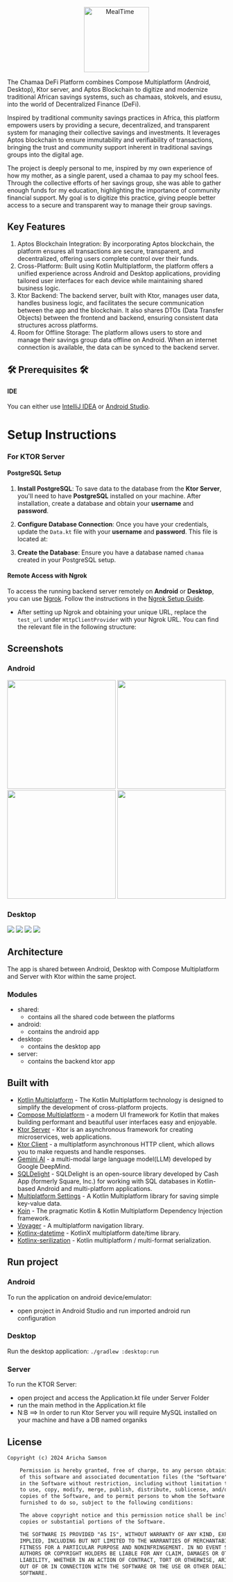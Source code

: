 <p align="center"><img src="art/chamaa_logo.png" alt="MealTime" height="150px"></p>

The Chamaa DeFi Platform combines Compose Multiplatform (Android, Desktop), Ktor server, and Aptos Blockchain to digitize and modernize traditional African savings systems, such as chamaas, stokvels, and esusu, into the world of Decentralized Finance (DeFi).

Inspired by traditional community savings practices in Africa, this platform empowers users by providing a secure, decentralized, and transparent system for managing their collective savings and investments. It leverages Aptos blockchain to ensure immutability and verifiability of transactions, bringing the trust and community support inherent in traditional savings groups into the digital age.

The project is deeply personal to me, inspired by my own experience of how my mother, as a single parent, used a chamaa to pay my school fees. Through the collective efforts of her savings group, she was able to gather enough funds for my education, highlighting the importance of community financial support. My goal is to digitize this practice, giving people better access to a secure and transparent way to manage their group savings.

## Key Features
1. Aptos Blockchain Integration: By incorporating Aptos blockchain, the platform ensures all transactions are secure, transparent, and decentralized, offering users complete control over their funds.
2. Cross-Platform: Built using Kotlin Multiplatform, the platform offers a unified experience across Android and Desktop applications, providing tailored user interfaces for each device while maintaining shared business logic.
3. Ktor Backend: The backend server, built with Ktor, manages user data, handles business logic, and facilitates the secure communication between the app and the blockchain. It also shares DTOs (Data Transfer Objects) between the frontend and backend, ensuring consistent data structures across platforms.
4. Room for Offline Storage: The platform allows users to store and manage their savings group data offline on Android. When an internet connection is available, the data can be synced to the backend server.

## 🛠️ Prerequisites 🛠️
#### IDE
You can either use [IntelliJ IDEA](https://www.jetbrains.com/idea/) or [Android Studio](https://developer.android.com/studio/).



# Setup Instructions

### For KTOR Server

#### PostgreSQL Setup
1. **Install PostgreSQL**: To save data to the database from the **Ktor Server**, you'll need to have **PostgreSQL** installed on your machine. After installation, create a database and obtain your **username** and **password**.

2. **Configure Database Connection**: Once you have your credentials, update the `Data.kt` file with your **username** and **password**. This file is located at:

3. **Create the Database**: Ensure you have a database named `chamaa` created in your PostgreSQL setup.

#### Remote Access with Ngrok
To access the running backend server remotely on **Android** or **Desktop**, you can use [Ngrok](https://ngrok.com/). Follow the instructions in the [Ngrok Setup Guide](https://ngrok.com/docs/getting-started/?os=macos).

- After setting up Ngrok and obtaining your unique URL, replace the `test_url` under `HttpClientProvider` with your Ngrok URL. You can find the relevant file in the following structure:




## Screenshots
### Android
<img src="art/android_screen1.jpeg"  width="250"/>  <img src="art/android_screen2.jpeg"  width="250"/>  <img src="art/android_screen3.jpeg" width="250"/>  <img src="art/android_screen4.jpeg" width="250"/>

### Desktop
<img src="art/dsk_screen1.png"/> <img src="art/dsk_screen2.png"/>  <img src="art/dsk_screen3.png"/>  <img src="art/dsk_screen4.png"/>

## Architecture
The app is shared between Android, Desktop with Compose Multiplatform and Server with Ktor within the same project.
### Modules
- shared:
  - contains all the shared code between the platforms
- android:
  - contains the android app
- desktop:
  - contains the desktop app
- server:
  - contains the backend ktor app

## Built with
- [Kotlin Multiplatform](https://kotlinlang.org/docs/multiplatform.html) - The Kotlin Multiplatform technology is designed to simplify the development of cross-platform projects.
- [Compose Multiplatform](https://www.jetbrains.com/lp/compose-multiplatform/) -  a modern UI framework for Kotlin that makes building performant and beautiful user interfaces easy and enjoyable.
- [Ktor Server](https://ktor.io/docs/intellij-idea.html) -  Ktor is an asynchronous framework for creating microservices, web applications.
- [Ktor Client](https://ktor.io/docs/getting-started-ktor-client.html) -  a multiplatform asynchronous HTTP client, which allows you to make requests and handle responses.
- [Gemini AI](https://deepmind.google/technologies/gemini) - a multi-modal large language model(LLM) developed by Google DeepMind.
- [SQLDelight](https://github.com/cashapp/sqldelight) - SQLDelight is an open-source library developed by Cash App (formerly Square, Inc.) for working with SQL databases in Kotlin-based Android and multi-platform applications.
- [Multiplatform Settings](https://github.com/russhwolf/multiplatform-settings) - A Kotlin Multiplatform library for saving simple key-value data.
- [Koin](https://insert-koin.io/) - The pragmatic Kotlin & Kotlin Multiplatform Dependency Injection framework.
- [Voyager](https://voyager.adriel.cafe/) - A multiplatform navigation library.
- [Kotlinx-datetime](https://github.com/Kotlin/kotlinx-datetime) - KotlinX multiplatform date/time library.
- [Kotlinx-serilization](https://github.com/Kotlin/kotlinx.serialization) - Kotlin multiplatform / multi-format serialization.

## Run project
### Android
To run the application on android device/emulator:
- open project in Android Studio and run imported android run configuration

### Desktop
Run the desktop application: `./gradlew :desktop:run`

### Server
To run the KTOR Server:
- open project and access the Application.kt file under Server Folder 
- run the main method in the Application.kt file
- N:B ==> In order to run Ktor Server you will require MySQL installed on your machine and have a DB named organiks


## License
```xml
Copyright (c) 2024 Aricha Samson

    Permission is hereby granted, free of charge, to any person obtaining a copy
    of this software and associated documentation files (the "Software"), to deal
    in the Software without restriction, including without limitation the rights
    to use, copy, modify, merge, publish, distribute, sublicense, and/or sell
    copies of the Software, and to permit persons to whom the Software is
    furnished to do so, subject to the following conditions:

    The above copyright notice and this permission notice shall be included in all
    copies or substantial portions of the Software.

    THE SOFTWARE IS PROVIDED "AS IS", WITHOUT WARRANTY OF ANY KIND, EXPRESS OR
    IMPLIED, INCLUDING BUT NOT LIMITED TO THE WARRANTIES OF MERCHANTABILITY,
    FITNESS FOR A PARTICULAR PURPOSE AND NONINFRINGEMENT. IN NO EVENT SHALL THE
    AUTHORS OR COPYRIGHT HOLDERS BE LIABLE FOR ANY CLAIM, DAMAGES OR OTHER
    LIABILITY, WHETHER IN AN ACTION OF CONTRACT, TORT OR OTHERWISE, ARISING FROM,
    OUT OF OR IN CONNECTION WITH THE SOFTWARE OR THE USE OR OTHER DEALINGS IN THE
    SOFTWARE.
```  

  
